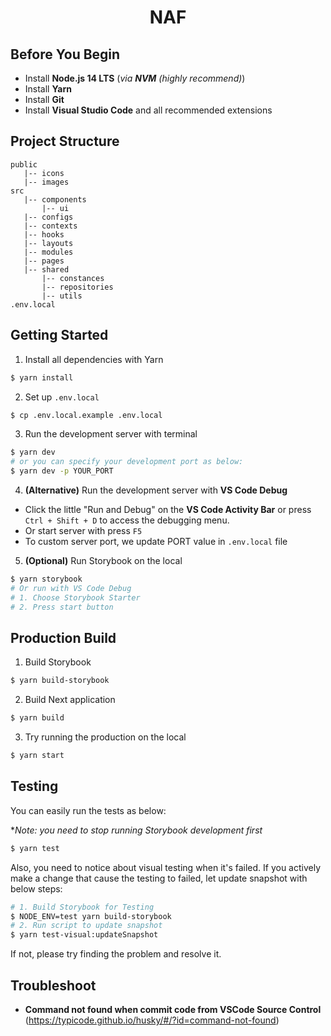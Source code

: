 <h1 align="center">NAF</h1>

## Before You Begin

- Install **Node.js 14 LTS** (_via **NVM** (highly recommend)_)
- Install **Yarn**
- Install **Git**
- Install **Visual Studio Code** and all recommended extensions

## Project Structure

```
public
   |-- icons
   |-- images
src
   |-- components
       |-- ui
   |-- configs
   |-- contexts
   |-- hooks
   |-- layouts
   |-- modules
   |-- pages
   |-- shared
       |-- constances
       |-- repositories
       |-- utils
.env.local
```

## Getting Started

1. Install all dependencies with Yarn

```bash
$ yarn install
```

2. Set up `.env.local`

```bash
$ cp .env.local.example .env.local
```

3. Run the development server with terminal

```bash
$ yarn dev
# or you can specify your development port as below:
$ yarn dev -p YOUR_PORT
```

4. **(Alternative)** Run the development server with **VS Code Debug**

- Click the little "Run and Debug" on the **VS Code Activity Bar** or press `Ctrl + Shift + D` to access the debugging menu.
- Or start server with press `F5`
- To custom server port, we update PORT value in `.env.local` file

5. **(Optional)** Run Storybook on the local

```bash
$ yarn storybook
# Or run with VS Code Debug
# 1. Choose Storybook Starter
# 2. Press start button
```

## Production Build

1. Build Storybook

```bash
$ yarn build-storybook
```

2. Build Next application

```bash
$ yarn build
```

3. Try running the production on the local

```bash
$ yarn start
```

## Testing

You can easily run the tests as below:

\*_Note: you need to stop running Storybook development first_

```bash
$ yarn test
```

Also, you need to notice about visual testing when it's failed. If you actively make a change that cause the testing to failed, let update snapshot with below steps:

```bash
# 1. Build Storybook for Testing
$ NODE_ENV=test yarn build-storybook
# 2. Run script to update snapshot
$ yarn test-visual:updateSnapshot
```

If not, please try finding the problem and resolve it.

## Troubleshoot

- **Command not found when commit code from VSCode Source Control** (https://typicode.github.io/husky/#/?id=command-not-found)

